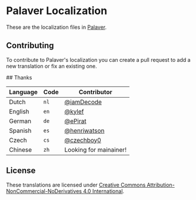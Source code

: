 Palaver Localization
====================

These are the localization files in [Palaver](http://palaverapp.com/).

## Contributing

To contribute to Palaver's localization you can create a pull request to add a
new translation or fix an existing one.

## Thanks

Language    | Code | Contributor
------------|------|------------
Dutch       | `nl` | [@iamDecode](https://github.com/iamDecode)
English     | `en` | [@kylef](https://github.com/kylef)
German      | `de` | [@ePirat](https://github.com/ePirat)
Spanish     | `es` | [@henriwatson](https://github.com/henriwatson)
Czech       | `cs` | [@czechboy0](https://github.com/czechboy0)
Chinese     | `zh` | Looking for mainainer!

## License

These translations are licensed under
[Creative Commons Attribution-NonCommercial-NoDerivatives 4.0 International](http://creativecommons.org/licenses/by-nc-nd/4.0/legalcode).


